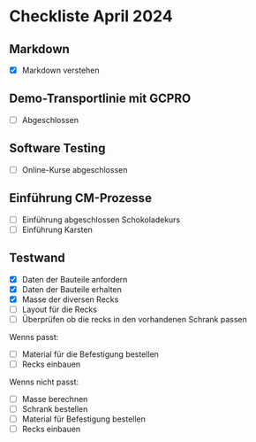 # Checkliste April 2024

## Markdown

- [x] Markdown verstehen

## Demo-Transportlinie mit GCPRO

- [ ] Abgeschlossen

## Software Testing

- [ ] Online-Kurse abgeschlossen

## Einführung CM-Prozesse

- [ ] Einführung abgeschlossen Schokoladekurs
- [ ] Einführung Karsten

## Testwand

- [X] Daten der Bauteile anfordern
- [x] Daten der Bauteile erhalten
- [x] Masse der diversen Recks
- [ ] Layout für die Recks
- [ ] Überprüfen ob die recks in den vorhandenen Schrank passen

Wenns passt:

- [ ] Material für die Befestigung bestellen
- [ ] Recks einbauen

Wenns nicht passt:

- [ ] Masse berechnen
- [ ] Schrank bestellen
- [ ] Material für Befestigung bestellen
- [ ] Recks einbauen
